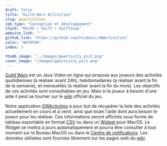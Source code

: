 ```yaml
---
draft: false
title: "Guild Wars Activities"
slug: gwactivities
job_type: "Conception et développement"
stack: "MacOS • Swift • SwiftSoup"
website_link: ""
github_link: "https://github.com/hludovic/GWActivities"
color: "#A78F6D"
index: 3

thumb_image: "../images/gwactivity_pic2.png"
cover_image: "/images/gwactivity_pic1.png"
---
```



<a class='main-color' href="https://www.guildwars.com/" rel="noopener noreferrer" target="_blank">Guild Wars</a> est un Jeux Video en ligne qui propose aux joueurs des activités quotidiennes (à réaliser avant 24h), hebdomadaires (à réaliser avant la fin de la semaine), et mensuelles (à réaliser avant la fin du mois).
Les objectifs de ces activités sont consultables en jeu. Mais si le joueur à besoin d'une aide il peut se tourner sur le <a class='main-color' href="https://wiki.guildwars.com/wiki/Main_Page" rel="noopener noreferrer" target="_blank">wiki</a> officiel du jeu.

Notre application <a class='main-color' href="https://github.com/hludovic/GWActivities" rel="noopener noreferrer" target="_blank">GWActivities</a> à pour but de récupérer la liste des activités actuellement en cours et à venir, ainsi que toute l'aide dont aura besoin le joueur pour les réaliser. Ces informations seront affichés sous forme de tableau exportable en format <a class='main-color' href="https://fr.wikipedia.org/wiki/Comma-separated_values" rel="noopener noreferrer" target="_blank">CSV</a> ou dans un <a class='main-color' href="https://support.apple.com/fr-fr/guide/mac-help/mchl52be5da5/mac" rel="noopener noreferrer" target="_blank">Widget</a> pour MacOS. Le Widget se mettra à jours automatiquement et pourra être consulter à tout moment sur le Bureau MacOS ou dans le <a class='main-color' href="https://support.apple.com/fr-fr/guide/mac-help/mchl2fb1258f/mac" rel="noopener noreferrer" target="_blank">Centre de notifications</a>. Les données utilisées sont fournies librement sur les pages web du <a class='main-color' href="https://wiki.guildwars.com/wiki/Main_Page" rel="noopener noreferrer" target="_blank">wiki</a>.
